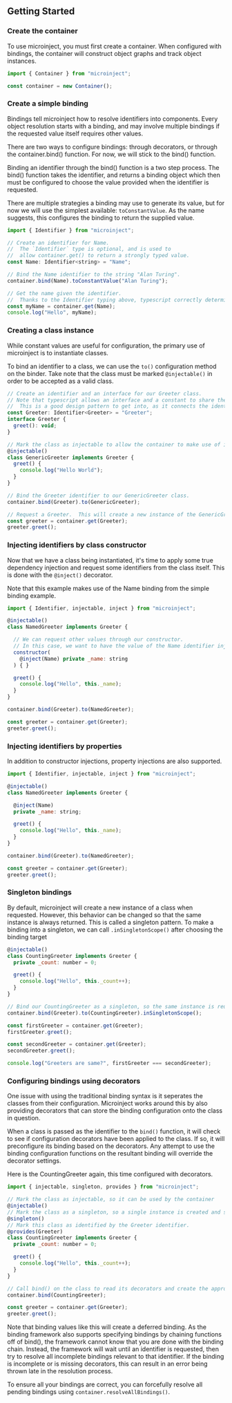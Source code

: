 ## Getting Started

### Create the container

To use microinject, you must first create a container. When configured with bindings, the container will construct object graphs and track object instances.

```js
import { Container } from "microinject";

const container = new Container();
```

### Create a simple binding

Bindings tell microinject how to resolve identifiers into components. Every object resolution starts with a binding, and may involve multiple bindings if the requested value itself requires other values.

There are two ways to configure bindings: through decorators, or through the container.bind() function. For now, we will stick to the bind() function.

Binding an identifier through the bind() function is a two step process. The bind() function takes the identifier, and returns a binding object which then must be configured to choose the value provided when the identifier is requested.

There are multiple strategies a binding may use to generate its value, but for now we will use the simplest available: `toConstantValue`. As the name suggests, this configures the binding to return the supplied value.

```js
import { Identifier } from "microinject";

// Create an identifier for Name.
//  The `Identifier` type is optional, and is used to
//  allow container.get() to return a strongly typed value.
const Name: Identifier<string> = "Name";

// Bind the Name identifier to the string "Alan Turing".
container.bind(Name).toConstantValue("Alan Turing");

// Get the name given the identifier.
//  Thanks to the Identifier typing above, typescript correctly determines the return type is a string in this instance.
const myName = container.get(Name);
console.log("Hello", myName);
```

### Creating a class instance

While constant values are useful for configuration, the primary use of microinject is to instantiate classes.

To bind an identifier to a class, we can use the `to()` configuration method on the binder. Take note that the class must be marked `@injectable()` in order to be accepted as a valid
class.

```js
// Create an identifier and an interface for our Greeter class.
// Note that typescript allows an interface and a constant to share the same name.
//  This is a good design pattern to get into, as it connects the identifier with its required contract.
const Greeter: Identifier<Greeter> = "Greeter";
interface Greeter {
  greet(): void;
}

// Mark the class as injectable to allow the container to make use of it.
@injectable()
class GenericGreeter implements Greeter {
  greet() {
    console.log("Hello World");
  }
}

// Bind the Greeter identifier to our GenericGreeter class.
container.bind(Greeter).to(GenericGreeter);

// Request a Greeter.  This will create a new instance of the GenericGreeter class and return it to us.
const greeter = container.get(Greeter);
greeter.greet();
```

### Injecting identifiers by class constructor

Now that we have a class being instantiated, it's time to apply some true dependency injection and request some identifiers from the class itself. This is done with the `@inject()` decorator.

Note that this example makes use of the Name binding from the simple binding example.

```js
import { Identifier, injectable, inject } from "microinject";

@injectable()
class NamedGreeter implements Greeter {

  // We can request other values through our constructor.
  // In this case, we want to have the value of the Name identifier injected into a private property `_name`
  constructor(
    @inject(Name) private _name: string
  ) { }

  greet() {
    console.log("Hello", this._name);
  }
}

container.bind(Greeter).to(NamedGreeter);

const greeter = container.get(Greeter);
greeter.greet();
```

### Injecting identifiers by properties

In addition to constructor injections, property injections are also supported.

```js
import { Identifier, injectable, inject } from "microinject";

@injectable()
class NamedGreeter implements Greeter {

  @inject(Name)
  private _name: string;

  greet() {
    console.log("Hello", this._name);
  }
}

container.bind(Greeter).to(NamedGreeter);

const greeter = container.get(Greeter);
greeter.greet();
```

### Singleton bindings

By default, microinject will create a new instance of a class when requested. However, this behavior can be changed so that the same instance is always returned. This is called a singleton pattern.
To make a binding into a singleton, we can call `.inSingletonScope()` after choosing the binding target

```js
@injectable()
class CountingGreeter implements Greeter {
  private _count: number = 0;

  greet() {
    console.log("Hello", this._count++);
  }
}

// Bind our CountingGreeter as a singleton, so the same instance is reused whenever it is requested.
container.bind(Greeter).to(CountingGreeter).inSingletonScope();

const firstGreeter = container.get(Greeter);
firstGreeter.greet();

const secondGreeter = container.get(Greeter);
secondGreeter.greet();

console.log("Greeters are same?", firstGreeter === secondGreeter);
```

### Configuring bindings using decorators

One issue with using the traditional binding syntax is it seperates the classes from their configuration. Microinject works around this by also providing decorators that can
store the binding configuration onto the class in question.

When a class is passed as the identifier to the `bind()` function, it will check to see if configuration decorators have been applied to the class. If so, it will
preconfigure its binding based on the decorators. Any attempt to use the binding configuration functions on the resultant binding will override the decorator settings.

Here is the CountingGreeter again, this time configured with decorators.

```js
import { injectable, singleton, provides } from "microinject";

// Mark the class as injectable, so it can be used by the container
@injectable()
// Mark the class as a singleton, so a single instance is created and shared.
@singleton()
// Mark this class as identified by the Greeter identifier.
@provides(Greeter)
class CountingGreeter implements Greeter {
  private _count: number = 0;

  greet() {
    console.log("Hello", this._count++);
  }
}

// Call bind() on the class to read its decorators and create the appropriate binding.
container.bind(CountingGreeter);

const greeter = container.get(Greeter);
greeter.greet();
```

Note that binding values like this will create a deferred binding. As the binding framework also supports specifying bindings by chaining functions off of bind(), the framework cannot know that you are done with the binding chain.
Instead, the framework will wait until an identifier is requested, then try to resolve all incomplete bindings relevant to that identifier. If the binding is incomplete or is missing decorators, this can result in an error being thrown late in the resolution process.

To ensure all your bindings are correct, you can forcefully resolve all pending bindings using `container.resolveAllBindings()`.
